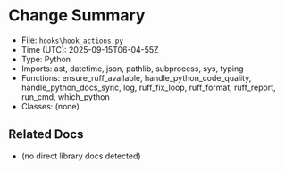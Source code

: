 # Change Summary
- File: `hooks\hook_actions.py`
- Time (UTC): 2025-09-15T06-04-55Z
- Type: Python
- Imports: ast, datetime, json, pathlib, subprocess, sys, typing
- Functions: ensure_ruff_available, handle_python_code_quality, handle_python_docs_sync, log, ruff_fix_loop, ruff_format, ruff_report, run_cmd, which_python
- Classes: (none)

## Related Docs
- (no direct library docs detected)
